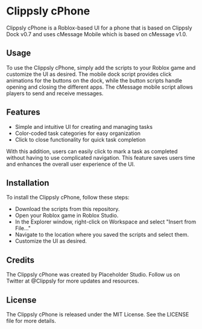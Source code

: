 # Clippsly cPhone
Clippsly cPhone is a Roblox-based UI for a phone that is based on Clippsly Dock v0.7 and uses cMessage Mobile which is based on cMessage v1.0.

## Usage
To use the Clippsly cPhone, simply add the scripts to your Roblox game and customize the UI as desired. The mobile dock script provides click animations for the buttons on the dock, while the button scripts handle opening and closing the different apps. The cMessage mobile script allows players to send and receive messages.

## Features
- Simple and intuitive UI for creating and managing tasks
- Color-coded task categories for easy organization
- Click to close functionality for quick task completion

With this addition, users can easily click to mark a task as completed without having to use complicated navigation. This feature saves users time and enhances the overall user experience of the UI.

## Installation
To install the Clippsly cPhone, follow these steps:

- Download the scripts from this repository.
- Open your Roblox game in Roblox Studio.
- In the Explorer window, right-click on Workspace and select "Insert from File..."
- Navigate to the location where you saved the scripts and select them.
- Customize the UI as desired.

## Credits
The Clippsly cPhone was created by Placeholder Studio. Follow us on Twitter at @Clippsly for more updates and resources.

## License
The Clippsly cPhone is released under the MIT License. See the LICENSE file for more details.
